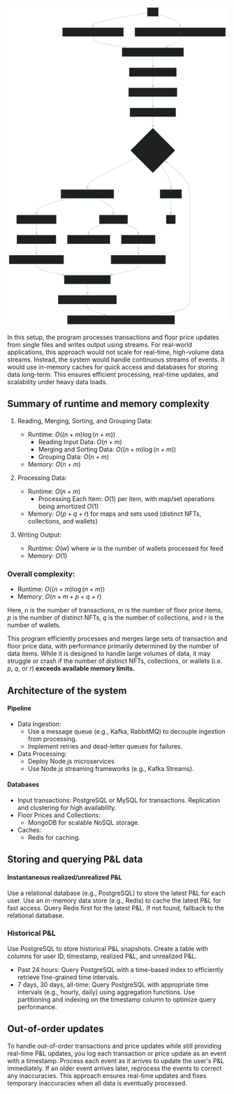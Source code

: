<img src="public/mermaid-diagram.svg" alt="logo"/>

In this setup, the program processes transactions and floor price updates from single files and writes output using streams. For real-world applications, this approach would not scale for real-time, high-volume data streams. Instead, the system would handle continuous streams of events. It would use in-memory caches for quick access and databases for storing data long-term. This ensures efficient processing, real-time updates, and scalability under heavy data loads.

## Summary of runtime and memory complexity

1. Reading, Merging, Sorting, and Grouping Data:
   - Runtime: $O((n + m) \log(n + m))$
     - Reading Input Data: $O(n + m)$
     - Merging and Sorting Data: $O((n + m) \log(n + m))$
     - Grouping Data: $O(n + m)$
   - Memory: $O(n + m)$

2. Processing Data:
   - Runtime: $O(n + m)$
     - Processing Each Item: $O(1)$ per item, with map/set operations being amortized $O(1)$
   - Memory: $O(p + q + r)$ for maps and sets used (distinct NFTs, collections, and wallets)

3. Writing Output:
   - Runtime: $O(w)$ where $w$ is the number of wallets processed for feed
   - Memory: $O(1)$

### Overall complexity:
- Runtime: $O((n + m) \log(n + m))$
- Memory: $O(n + m + p + q + r)$

Here, $n$ is the number of transactions, $m$ is the number of floor price items, $p$ is the number of distinct NFTs, $q$ is the number of collections, and $r$ is the number of wallets.

This program efficiently processes and merges large sets of transaction and floor price data, with performance primarily determined by the number of data items. While it is designed to handle large volumes of data, it may struggle or crash if the number of distinct NFTs, collections, or wallets (i.e. $p$, $q$, or $r$) **exceeds available memory limits.**

## Architecture of the system

#### Pipeline
- Data Ingestion:
  - Use a message queue (e.g., Kafka, RabbitMQ) to decouple ingestion from processing.
  - Implement retries and dead-letter queues for failures.
- Data Processing:
  - Deploy Node.js microservices
  - Use Node.js streaming frameworks (e.g., Kafka Streams).
#### Databases
- Input transactions:
  PostgreSQL or MySQL for transactions.
  Replication and clustering for high availability.
- Floor Prices and Collections:
  - MongoDB for scalable NoSQL storage.
- Caches:
  - Redis for caching.

## Storing and querying P&L data

#### Instantaneous realized/unrealized P&L
Use a relational database (e.g., PostgreSQL) to store the latest P&L for each user.
Use an in-memory data store (e.g., Redis) to cache the latest P&L for fast access.
Query Redis first for the latest P&L. If not found, fallback to the relational database.

### Historical P&L
Use PostgreSQL to store historical P&L snapshots. Create a table with columns for user ID, timestamp, realized P&L, and unrealized P&L.

  - Past 24 hours: Query PostgreSQL with a time-based index to efficiently retrieve fine-grained time intervals.
  - 7 days, 30 days, all-time: Query PostgreSQL with appropriate time intervals (e.g., hourly, daily) using aggregation functions.
Use partitioning and indexing on the timestamp column to optimize query performance.

## Out-of-order updates
To handle out-of-order transactions and price updates while still providing real-time P&L updates, you log each transaction or price update as an event with a timestamp. Process each event as it arrives to update the user's P&L immediately. If an older event arrives later, reprocess the events to correct any inaccuracies. This approach ensures real-time updates and fixes temporary inaccuracies when all data is eventually processed.


